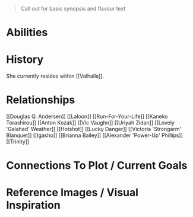 > Call out for basic synopsis and flavour text

# Abilities

# History

She currently resides within [[Valhalla]].
# Relationships
[[Douglas Q. Andersen]]
[[Laloon]]
[[Run-For-Your-Life]]
[[Kaneko Torashirou]]
[[Anton Kozak]]
[[Vic Vaughn]]
[[Uriyah Zidan]]
[[Lovely 'Galahad' Weather]]
[[Hotshot]]
[[Lucky Danger]]
[[Victoria 'Strongarm' Blanquet]]
[[Igasho]]
[[Brianna Bailey]]
[[Alexander 'Power-Up' Phillips]]
[[Trinity]]
# Connections To Plot / Current Goals

# Reference Images / Visual Inspiration